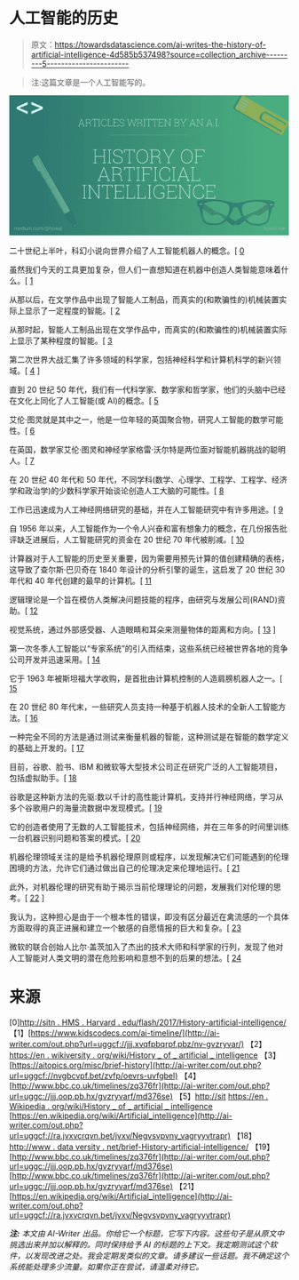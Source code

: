 # 人工智能的历史

> 原文：<https://towardsdatascience.com/ai-writes-the-history-of-artificial-intelligence-4d585b537498?source=collection_archive---------5----------------------->

> 注:这篇文章是一个人工智能写的。

![](img/9998ddd54d86a2210be1241795fffdb7.png)

二十世纪上半叶，科幻小说向世界介绍了人工智能机器人的概念。[ [0](http://ai-writer.com/out.php?url=uggc://fvga.uzf.uneineq.rqh/synfu/2017/uvfgbel-negvsvpvny-vagryyvtrapr/)

虽然我们今天的工具更加复杂，但人们一直想知道在机器中创造人类智能意味着什么。[ [1](http://ai-writer.com/out.php?url=uggcf://jjj.xvqfpbqrpf.pbz/nv-gvzryvar/)

从那以后，在文学作品中出现了智能人工制品，而真实的(和欺骗性的)机械装置实际上显示了一定程度的智能。[ [2](http://ai-writer.com/out.php?url=uggcf://ra.jvxvirefvgl.bet/jvxv/Uvfgbel_bs_negvsvpvny_vagryyvtrapr)

从那时起，智能人工制品出现在文学作品中，而真实的(和欺骗性的)机械装置实际上显示了某种程度的智能。[ [3](http://ai-writer.com/out.php?url=uggcf://nvgbcvpf.bet/zvfp/oevrs-uvfgbel)

第二次世界大战汇集了许多领域的科学家，包括神经科学和计算机科学的新兴领域。[ [4](http://ai-writer.com/out.php?url=uggc://jjj.oop.pb.hx/gvzryvarf/md376se) ]

直到 20 世纪 50 年代，我们有一代科学家、数学家和哲学家，他们的头脑中已经在文化上同化了人工智能(或 AI)的概念。[ [5](http://ai-writer.com/out.php?url=uggc://fvga.uzf.uneineq.rqh/synfu/2017/uvfgbel-negvsvpvny-vagryyvtrapr/)

艾伦·图灵就是其中之一，他是一位年轻的英国聚合物，研究人工智能的数学可能性。[ [6](http://ai-writer.com/out.php?url=uggc://fvga.uzf.uneineq.rqh/synfu/2017/uvfgbel-negvsvpvny-vagryyvtrapr/)

在英国，数学家艾伦·图灵和神经学家格雷·沃尔特是两位面对智能机器挑战的聪明人。[ [7](http://ai-writer.com/out.php?url=uggc://jjj.oop.pb.hx/gvzryvarf/md376se)

在 20 世纪 40 年代和 50 年代，不同学科(数学、心理学、工程学、工程学、经济学和政治学)的少数科学家开始谈论创造人工大脑的可能性。[ [8](http://ai-writer.com/out.php?url=uggcf://ra.jvxvcrqvn.bet/jvxv/Uvfgbel_bs_negvsvpvny_vagryyvtrapr)

工作已迅速成为人工神经网络研究的基础，并在人工智能研究中有许多用途。[ [9](http://ai-writer.com/out.php?url=uggc://jjj.pbzchgreuvfgbel.bet/gvzryvar/nv-ebobgvpf/)

自 1956 年以来，人工智能作为一个令人兴奋和富有想象力的概念，在几份报告批评缺乏进展后，人工智能研究的资金在 20 世纪 70 年代被削减。[ [10](http://ai-writer.com/out.php?url=uggc://jjj.qngnirefvgl.arg/oevrs-uvfgbel-negvsvpvny-vagryyvtrapr/)

计算器对于人工智能的历史至关重要，因为需要用预先计算的值创建精确的表格，这导致了查尔斯·巴贝奇在 1840 年设计的分析引擎的诞生，这启发了 20 世纪 30 年代和 40 年代创建的最早的计算机。[ [11](http://ai-writer.com/out.php?url=uggcf://jjj.xvqfpbqrpf.pbz/nv-gvzryvar/)

逻辑理论是一个旨在模仿人类解决问题技能的程序，由研究与发展公司(RAND)资助。[ [12](http://ai-writer.com/out.php?url=uggc://fvga.uzf.uneineq.rqh/synfu/2017/uvfgbel-negvsvpvny-vagryyvtrapr/)

视觉系统，通过外部感受器、人造眼睛和耳朵来测量物体的距离和方向。[ [13](http://ai-writer.com/out.php?url=uggcf://ra.jvxvcrqvn.bet/jvxv/Uvfgbel_bs_negvsvpvny_vagryyvtrapr) ]

第一次冬季人工智能以“专家系统”的引入而结束，这些系统已经被世界各地的竞争公司开发并迅速采用。[ [14](http://ai-writer.com/out.php?url=uggc://jjj.qngnirefvgl.arg/oevrs-uvfgbel-negvsvpvny-vagryyvtrapr/)

它于 1963 年被斯坦福大学收购，是首批由计算机控制的人造肩膀机器人之一。[ [15](http://ai-writer.com/out.php?url=uggc://jjj.pbzchgreuvfgbel.bet/gvzryvar/nv-ebobgvpf/)

在 20 世纪 80 年代末，一些研究人员支持一种基于机器人技术的全新人工智能方法。[ [16](http://ai-writer.com/out.php?url=uggcf://ra.jvxvcrqvn.bet/jvxv/Uvfgbel_bs_negvsvpvny_vagryyvtrapr)

一种完全不同的方法是通过测试来衡量机器的智能，这种测试是在智能的数学定义的基础上开发的。[ [17](http://ai-writer.com/out.php?url=uggcf://ra.jvxvcrqvn.bet/jvxv/Negvsvpvny_vagryyvtrapr)

目前，谷歌、脸书、IBM 和微软等大型技术公司正在研究广泛的人工智能项目，包括虚拟助手。[ [18](http://ai-writer.com/out.php?url=uggc://jjj.qngnirefvgl.arg/oevrs-uvfgbel-negvsvpvny-vagryyvtrapr/)

谷歌是这种新方法的先驱:数以千计的高性能计算机，支持并行神经网络，学习从多个谷歌用户的海量流数据中发现模式。[ [19](http://ai-writer.com/out.php?url=uggc://jjj.oop.pb.hx/gvzryvarf/md376se)

它的创造者使用了无数的人工智能技术，包括神经网络，并在三年多的时间里训练一台机器识别问题和答案的模式。[ [20](http://ai-writer.com/out.php?url=uggc://jjj.oop.pb.hx/gvzryvarf/md376se)

机器伦理领域关注的是给予机器伦理原则或程序，以发现解决它们可能遇到的伦理困境的方法，允许它们通过做出自己的伦理决定来伦理地运行。[ [21](http://ai-writer.com/out.php?url=uggcf://ra.jvxvcrqvn.bet/jvxv/Negvsvpvny_vagryyvtrapr)

此外，对机器伦理的研究有助于揭示当前伦理理论的问题，发展我们对伦理的思考。[ [22](http://ai-writer.com/out.php?url=uggcf://ra.jvxvcrqvn.bet/jvxv/Negvsvpvny_vagryyvtrapr) ]

我认为，这种担心是由于一个根本性的错误，即没有区分最近在禽流感的一个具体方面取得的真正进展和建立一个敏感的自愿情报的巨大和复杂。[ [23](http://ai-writer.com/out.php?url=uggcf://ra.jvxvcrqvn.bet/jvxv/Negvsvpvny_vagryyvtrapr)

微软的联合创始人比尔·盖茨加入了杰出的技术大师和科学家的行列，发现了他对人工智能对人类文明的潜在危险影响和意想不到的后果的想法。[ [24](http://ai-writer.com/out.php?url=uggc://jjj.pbzchgreuvfgbel.bet/gvzryvar/nv-ebobgvpf/)

# 来源

[0][http://sitn . HMS . Harvard . edu/flash/2017/History-artificial-intelligence/](http://ai-writer.com/out.php?url=uggc://fvga.uzf.uneineq.rqh/synfu/2017/uvfgbel-negvsvpvny-vagryyvtrapr/)
【1】[https://www.kidscodecs.com/ai-timeline/](http://ai-writer.com/out.php?url=uggcf://jjj.xvqfpbqrpf.pbz/nv-gvzryvar/)
【2】[https://en . wikiversity . org/wiki/History _ of _ artificial _ intelligence](http://ai-writer.com/out.php?url=uggcf://ra.jvxvirefvgl.bet/jvxv/Uvfgbel_bs_negvsvpvny_vagryyvtrapr)
【3】[https://aitopics.org/misc/brief-history](http://ai-writer.com/out.php?url=uggcf://nvgbcvpf.bet/zvfp/oevrs-uvfgbel)
【4】[http://www.bbc.co.uk/timelines/zq376fr](http://ai-writer.com/out.php?url=uggc://jjj.oop.pb.hx/gvzryvarf/md376se)
【5】[http://sit](http://ai-writer.com/out.php?url=uggc://fvga.uzf.uneineq.rqh/synfu/2017/uvfgbel-negvsvpvny-vagryyvtrapr/) [https://en . Wikipedia . org/wiki/History _ of _ artificial _ intelligence](http://ai-writer.com/out.php?url=uggcf://ra.jvxvcrqvn.bet/jvxv/Uvfgbel_bs_negvsvpvny_vagryyvtrapr)
[https://en.wikipedia.org/wiki/Artificial_intelligence](http://ai-writer.com/out.php?url=uggcf://ra.jvxvcrqvn.bet/jvxv/Negvsvpvny_vagryyvtrapr)
【18】[http://www . data versity . net/brief-History-artificial-intelligence/](http://ai-writer.com/out.php?url=uggc://jjj.qngnirefvgl.arg/oevrs-uvfgbel-negvsvpvny-vagryyvtrapr/)
【19】[http://www.bbc.co.uk/timelines/zq376fr](http://ai-writer.com/out.php?url=uggc://jjj.oop.pb.hx/gvzryvarf/md376se)
[http://www.bbc.co.uk/timelines/zq376fr](http://ai-writer.com/out.php?url=uggc://jjj.oop.pb.hx/gvzryvarf/md376se)
【21】[https://en.wikipedia.org/wiki/Artificial_intelligence](http://ai-writer.com/out.php?url=uggcf://ra.jvxvcrqvn.bet/jvxv/Negvsvpvny_vagryyvtrapr)

***注:*** *本文由 AI-Writer 出品。你给它一个标题，它写下内容。这些句子是从原文中挑选出来并加以解释的。同时保持给予 AI 的标题的上下文。我定期测试这个软件，以发现改进之处。我会定期发类似的文章。请多建议一些话题。我不确定这个系统能处理多少流量。如果你正在尝试，请温柔对待它。*